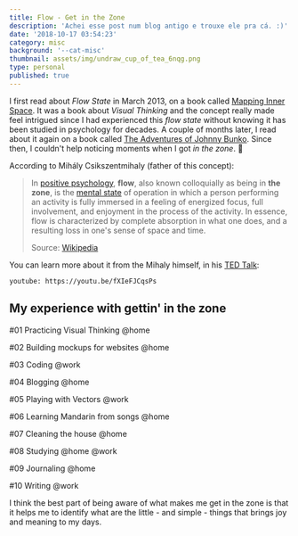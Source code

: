 ```yaml
---
title: Flow - Get in the Zone
description: 'Achei esse post num blog antigo e trouxe ele pra cá. :)'
date: '2018-10-17 03:54:23'
category: misc
background: '--cat-misc'
thumbnail: assets/img/undraw_cup_of_tea_6nqg.png
type: personal
published: true
---
```

I first read about *Flow State* in March 2013, on a book called [Mapping Inner Space](https://www.amazon.com.br/Mapping-Inner-Space-Learning-Teaching/dp/1569761388). It was a book about *Visual Thinking* and the concept really made feel intrigued since I had experienced this *flow state* without knowing it has been studied in psychology for decades. A couple of months later, I read about it again on a book called [The Adventures of Johnny Bunko](https://www.amazon.com.br/Adventures-Johnny-Bunko-Career-Guide/dp/1594482918). Since then, I couldn't help noticing moments when I got *in the zone*. 🤗

According to Mihály Csikszentmihaly (father of this concept):

> In [positive psychology](https://en.wikipedia.org/wiki/Positive_psychology "Positive psychology"), **flow**, also known colloquially as being in **the zone**, is the [mental state](https://en.wikipedia.org/wiki/Mental_state "Mental state") of operation in which a person performing an activity is fully immersed in a feeling of energized focus, full involvement, and enjoyment in the process of the activity. In essence, flow is characterized by complete absorption in what one does, and a resulting loss in one's sense of space and time.
>
> Source: [Wikipedia](https://en.wikipedia.org/wiki/Flow_(psychology))

You can learn more about it from the Mihaly himself, in his [TED Talk](https://youtu.be/fXIeFJCqsPs):

`youtube: https://youtu.be/fXIeFJCqsPs`

## My experience with gettin' in the zone

\#01 Practicing Visual Thinking @home

\#02 Building mockups for websites @home

\#03 Coding @work

\#04 Blogging @home

\#05 Playing with Vectors @work

\#06 Learning Mandarin from songs @home

\#07 Cleaning the house @home

\#08 Studying @home @work

\#09 Journaling @home

\#10 Writing @work

I think the best part of being aware of what makes me get in the zone is that it helps me to identify what are the little - and simple - things that brings joy and meaning to my days.
